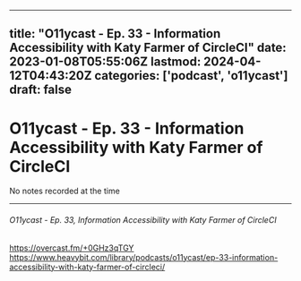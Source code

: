 
---
title: "O11ycast - Ep. 33 - Information Accessibility with Katy Farmer of CircleCI"
date: 2023-01-08T05:55:06Z
lastmod: 2024-04-12T04:43:20Z
categories: ['podcast', 'o11ycast']
draft: false
---


# O11ycast - Ep. 33 - Information Accessibility with Katy Farmer of CircleCI

No notes recorded at the time

- - -
###### O11ycast - Ep. 33, Information Accessibility with Katy Farmer of CircleCI

https://overcast.fm/+0GHz3qTGY  
https://www.heavybit.com/library/podcasts/o11ycast/ep-33-information-accessibility-with-katy-farmer-of-circleci/

<!-- #public #podcast #o11ycast -->

<!-- {BearID:2DA67573-C8E0-4D7C-9B55-8055C20D1A8A-28016-00002D9805F7D6D9} -->
